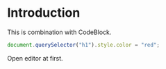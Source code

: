# Introduction

<style>
.markdown-section {
    overflow: initial!important
}
.honkit-plugin-sandpack {
    width: calc(100% + 200px);
    margin: 0 0 0 -100px;
    background: #EECE34;
}
</style>

This is combination with CodeBlock.

<!-- sandpack:{
  "files": {
    "/src/index.js": {
      "path": "example1/index.js"
    },
    "/index.html": {
      "path": "example1/index.html"
    }
  },
  "entry": "/index.html",
  "dependencies": {
    "uuid": "latest"
  }
} -->
```js
document.querySelector("h1").style.color = "red";
```

Open editor at first.

<!-- sandpack:{
  "files": {
    "/src/index.js": {
      "prependCode": "import './index.css'; // Hack to load index.css. require parcel env \n",
      "path": "example2/src/index.js"
    },
    "/src/App.js": {
      "path": "example2/src/App.js",
      "active": true
    },
    "/src/index.css": {
      "path": "example2/src/index.css",
      "hidden": true
    },
    "/index.html": {
      "path": "example2/index.html"
    }
  },
  "entry": "/index.html",
  "environment": "parcel",
  "options": {
    "showLineNumbers": true,
    "showInlineErrors": true,
    "wrapContent": false,
    "editorHeight": 550,
    "editorWidthPercentage": 60
  },
  "honkitSettings": {
    "isOpen": true,
    "hideExitButton": true
  }
} -->
